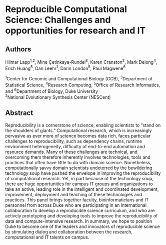 # Reproducible Computational Science: Challenges and opportunities for research and IT

## Authors

Hilmar Lapp<sup>1,2</sup>, Mine Çetinkaya-Rundel<sup>3</sup>, 
Karen Cranston<sup>2</sup>, Mark Delong<sup>4</sup>,
Erich Huang<sup>5</sup>, Dan Leehr<sup>1</sup>, Darin London<sup>5</sup>,
Paul Magwene<sup>6</sup>

<sup>1</sup>Center for Genomic and Computational Biology (GCB), <sup>3</sup>Department of Statistical Science,
<sup>4</sup>Research Computing, <sup>5</sup>Office of Research Informatics, and <sup>6</sup>Department of Biology, Duke University<br/>
<sup>2</sup>National Evolutionary Synthesis Center (NESCent)

## Abstract

Reproducibility is a cornerstone of science, enabling scientists to
“stand on the shoulders of giants.” Computational research, which is
increasingly pervasive as ever more of science becomes data rich,
faces particular challenges to reproducibility, such as dependency
chains, runtime environment heterogeneity, difficulty of end-to-end
automation and resource demands. Many of these challenges are
technical, and overcoming them therefore inherently involves
technologies, tools and practices that often have little to do with
domain science. Nonetheless, computationally savvy domain scientists
undeterred by the bewildering technology soup have pushed the envelope
in improving the reproducibility of computational research. Yet, in
part because of the technology soup, there are huge opportunities for
campus IT groups and organizations to take an active, leading role in
the intelligent and coordinated development, improvement, deployment
and teaching of these technologies and practices. This panel brings
together faculty, bioinformaticians and IT personnel from across Duke
who are participating in an international collaboration to develop a
reproducible science curriculum, and who are actively prototyping and
developing tools to improve the reproducibility of data and
compute-intensive research. In summary, we hope to position Duke to
become one of the leaders and innovators of reproducible science by
stimulating dialog and collaboration between the research,
computational and IT talents on campus.
